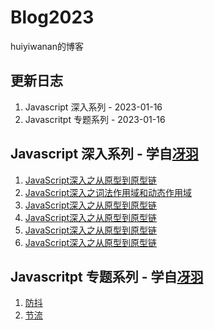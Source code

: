 # Blog2023
huiyiwanan的博客

## 更新日志
1. Javascript 深入系列 - 2023-01-16
2. Javascritpt 专题系列 - 2023-01-16

## Javascript 深入系列 - 学自[冴羽](https://github.com/mqyqingfeng/Blog)
1. [JavaScript深入之从原型到原型链](https://github.com/huiyiwanan/Blog2023/issues/1)
1. [JavaScript深入之词法作用域和动态作用域](https://github.com/huiyiwanan/Blog2023/issues/2)
1. [JavaScript深入之从原型到原型链](https://github.com/huiyiwanan/Blog2023/issues/1)
1. [JavaScript深入之从原型到原型链](https://github.com/huiyiwanan/Blog2023/issues/1)
1. [JavaScript深入之从原型到原型链](https://github.com/huiyiwanan/Blog2023/issues/1)
1. [JavaScript深入之从原型到原型链](https://github.com/huiyiwanan/Blog2023/issues/1)

## Javascritpt 专题系列 - 学自[冴羽](https://github.com/mqyqingfeng/Blog)
1. [防抖](https://github.com/mqyqingfeng/Blog/issues/17)
2. [节流](https://github.com/mqyqingfeng/Blog/issues/17)
